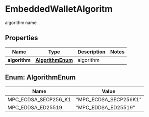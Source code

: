 

# EmbeddedWalletAlgoritm

algorithm name

## Properties

| Name | Type | Description | Notes |
|------------ | ------------- | ------------- | -------------|
|**algorithm** | [**AlgorithmEnum**](#AlgorithmEnum) | algorithm |  |



## Enum: AlgorithmEnum

| Name | Value |
|---- | -----|
| MPC_ECDSA_SECP256_K1 | &quot;MPC_ECDSA_SECP256K1&quot; |
| MPC_EDDSA_ED25519 | &quot;MPC_EDDSA_ED25519&quot; |



